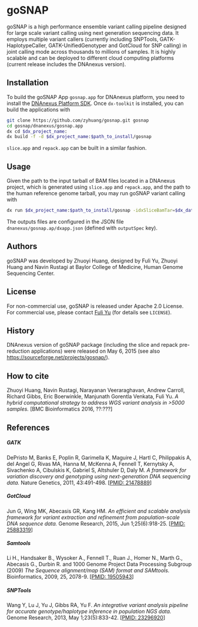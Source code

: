 # goSNAP

goSNAP is a high performance ensemble variant calling pipeline designed for large scale variant calling using next generation sequencing data. It employs multiple variant callers (currently including SNPTools, GATK-HaplotypeCaller, GATK-UnifiedGenotyper and GotCloud for SNP calling) in joint calling mode across thousands to millions of samples. It is highly scalable and can be deployed to different cloud computing platforms (current release includes the DNAnexus version).


## Installation

To build the goSNAP App `gosnap.app` for DNAnexus platform, you need to install the [DNAnexus Platform SDK]. Once `dx-toolkit` is installed, you can build the applications with

```bash
git clone https://github.com/zyhuang/gosnap.git gosnap
cd gosnap/dnanexus/gosnap.app
dx cd $dx_project_name:
dx build -f -d $dx_project_name:$path_to_install/gosnap
```
`slice.app` and `repack.app` can be built in a similar fashion.

[DNAnexus Platform SDK]: https://wiki.dnanexus.com/Downloads

## Usage

Given the path to the input tarball of BAM files located in a DNAnexus project, which is generated using ``slice.app`` and ``repack.app``, and the path to the human reference genome tarball, you may run goSNAP variant calling with

```bash
dx run $dx_project_name:$path_to_install/gosnap -idxSliceBamTar=$dx_data_project:$path_to_bam_data/sliced_bams.tar.gz -idxRefGenTar=$dx_data_project:$path_to_ref_gen/ref_fasta.tar.gz
```
The outputs files are configured in the JSON file ``dnanexus/gosnap.ap/dxapp.json`` (defined with ``outputSpec`` key).






## Authors

goSNAP was developed by Zhuoyi Huang, designed by Fuli Yu, Zhuoyi Huang and Navin Rustagi at Baylor College of Medicine, Human Genome Sequencing Center.



## License

For non-commercial use, goSNAP is released under Apache 2.0 License.
For commercial use, please contact [Fuli Yu] (for details see ``LICENSE``).

[Fuli Yu]: fyu@bcm.edu


## History

DNAnexus version of goSNAP package (including the slice and repack pre-reduction applications) were released on May 6, 2015 (see also https://sourceforge.net/projects/gosnap/).

## How to cite

Zhuoyi Huang, Navin Rustagi, Narayanan Veeraraghavan, Andrew Carroll, Richard Gibbs, Eric Boerwinkle, Manjunath Gorentla Venkata, Fuli Yu.
*A hybrid computational strategy to address WGS variant analysis in >5000 samples.* [BMC Bioinformatics 2016, ??:???]


## References

##### GATK
DePristo M, Banks E, Poplin R, Garimella K, Maguire J, Hartl C, Philippakis A, del Angel G, Rivas MA, Hanna M, McKenna A, Fennell T, Kernytsky A, Sivachenko A, Cibulskis K, Gabriel S, Altshuler D, Daly M. *A framework for variation discovery and genotyping using next-generation DNA sequencing data.*   Nature Genetics, 2011, 43:491-498. [[PMID: 21478889]]

##### GotCloud
Jun G, Wing MK, Abecasis GR, Kang HM. *An efficient and scalable analysis framework for variant extraction and refinement from population-scale DNA sequence data.* Genome Research, 2015, Jun 1;25(6):918-25. [[PMID: 25883319]]

##### Samtools
Li H., Handsaker B., Wysoker A., Fennell T., Ruan J., Homer N., Marth G., Abecasis G., Durbin R. and 1000 Genome Project Data Processing Subgroup (2009) *The Sequence alignment/map (SAM) format and SAMtools.* Bioinformatics, 2009, 25, 2078-9. [[PMID: 19505943]]

##### SNPTools
Wang Y, Lu J, Yu J, Gibbs RA, Yu F. *An integrative variant analysis pipeline for accurate genotype/haplotype inference in population NGS data.* Genome Research, 2013, May 1;23(5):833-42. [[PMID: 23296920]]

[PMID: 21478889]: http://www.ncbi.nlm.nih.gov/pubmed/21478889
[PMID: 25883319]: http://www.ncbi.nlm.nih.gov/pubmed/25883319
[PMID: 19505943]: http://www.ncbi.nlm.nih.gov/pubmed/19505943
[PMID: 23296920]: http://www.ncbi.nlm.nih.gov/pubmed/23296920

